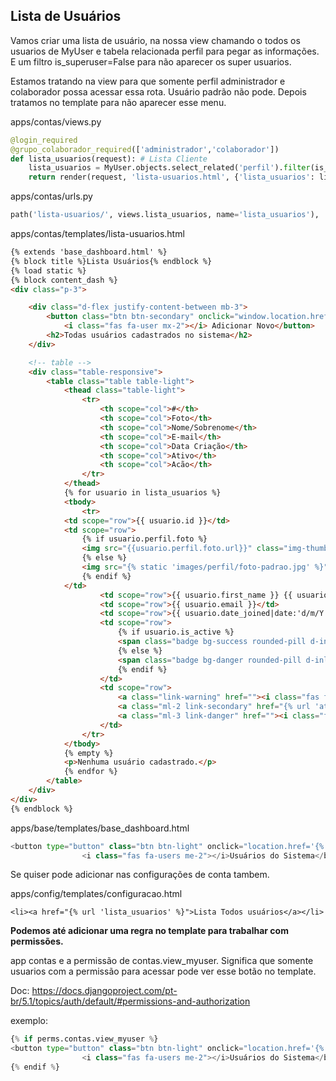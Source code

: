 ## **Lista de Usuários**

Vamos criar uma lista de usuário, na nossa view chamando o todos os usuarios de MyUser e tabela relacionada perfil para pegar as informações. E um filtro is_superuser=False para não aparecer os super usuarios.

Estamos tratando na view para que somente perfil administrador e colaborador possa acessar essa rota. Usuário padrão não pode. Depois tratamos no template para não aparecer esse menu.

apps/contas/views.py

```python
@login_required
@grupo_colaborador_required(['administrador','colaborador'])
def lista_usuarios(request): # Lista Cliente 
	lista_usuarios = MyUser.objects.select_related('perfil').filter(is_superuser=False) 
	return render(request, 'lista-usuarios.html', {'lista_usuarios': lista_usuarios})
```

apps/contas/urls.py

```python
path('lista-usuarios/', views.lista_usuarios, name='lista_usuarios'),
```

apps/contas/templates/lista-usuarios.html

```html
{% extends 'base_dashboard.html' %}
{% block title %}Lista Usuários{% endblock %}
{% load static %}
{% block content_dash %}
<div class="p-3">

	<div class="d-flex justify-content-between mb-3">
		<button class="btn btn-secondary" onclick="window.location.href='#'">
			<i class="fas fa-user mx-2"></i> Adicionar Novo</button>
		<h2>Todas usuários cadastrados no sistema</h2>
	</div>

	<!-- table -->
	<div class="table-responsive">
		<table class="table table-light">
			<thead class="table-light">
				<tr>
					<th scope="col">#</th>
					<th scope="col">Foto</th>
					<th scope="col">Nome/Sobrenome</th>
					<th scope="col">E-mail</th>
					<th scope="col">Data Criação</th>
					<th scope="col">Ativo</th>
					<th scope="col">Acão</th>
				</tr>
			</thead>
			{% for usuario in lista_usuarios %}
			<tbody>
				<tr>
			<td scope="row">{{ usuario.id }}</td>
			<td scope="row">
				{% if usuario.perfil.foto %}
				<img src="{{usuario.perfil.foto.url}}" class="img-thumbnail border rounded" width="30" alt="">  
				{% else %}
				<img src="{% static 'images/perfil/foto-padrao.jpg' %}" class="img-thumbnail border rounded" width="30" alt="">
				{% endif %}
			</td>
					<td scope="row">{{ usuario.first_name }} {{ usuario.last_name }}</td>
					<td scope="row">{{ usuario.email }}</td>
					<td scope="row">{{ usuario.date_joined|date:'d/m/Y'}}</td>
					<td scope="row">
						{% if usuario.is_active %}
						<span class="badge bg-success rounded-pill d-inline">Ativado</span> 
						{% else %}
						<span class="badge bg-danger rounded-pill d-inline">Desativado</span>  
						{% endif %}
					</td>
					<td scope="row">
						<a class="link-warning" href=""><i class="fas fa-eye mx-2"></i></a>
						<a class="ml-2 link-secondary" href="{% url 'atualizar_usuario' usuario.username %}"><i class="far fa-file mx-2"></i></a>
						<a class="ml-3 link-danger" href=""><i class="fas fa-trash mx-2"></i></a>
					</td>
				</tr>
			</tbody>
			{% empty %}
			<p>Nenhuma usuário cadastrado.</p>
			{% endfor %}
		</table>
	</div>
</div>
{% endblock %}
```

apps/base/templates/base_dashboard.html

```python
<button type="button" class="btn btn-light" onclick="location.href='{% url 'lista_usuarios' %}'">
				<i class="fas fa-users me-2"></i>Usuários do Sistema</button>
```

Se quiser pode adicionar nas configurações de conta tambem. 

apps/config/templates/configuracao.html

`<li><a href="{% url 'lista_usuarios' %}">Lista Todos usuários</a></li>`

**Podemos até adicionar uma regra no template para trabalhar com permissões.**

app contas e a permissão de contas.view_myuser. Significa que somente usuarios com a permissão para acessar pode ver esse botão no template. 

Doc: https://docs.djangoproject.com/pt-br/5.1/topics/auth/default/#permissions-and-authorization

exemplo:

```python
{% if perms.contas.view_myuser %}
<button type="button" class="btn btn-light" onclick="location.href='{% url 'lista_usuarios' %}'">
				<i class="fas fa-users me-2"></i>Usuários do Sistema</button>
{% endif %} 
```